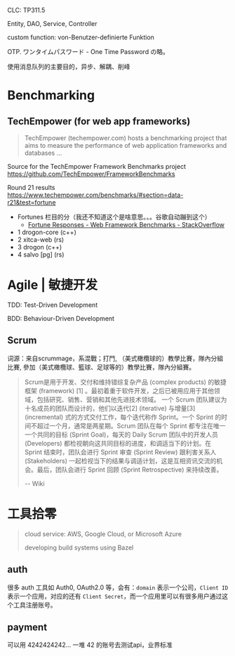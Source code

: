 CLC: TP311.5

Entity, DAO, Service, Controller

custom function: von-Benutzer-definierte Funktion

OTP. ワンタイムパスワード - One Time Password の略。

使用消息队列的主要目的，异步、解耦、削峰

# Benchmarking

## TechEmpower (for web app frameworks)

> TechEmpower (techempower.com) hosts a benchmarking project that aims to measure the performance of web application frameworks and databases ...

Source for the TechEmpower Framework Benchmarks project https://github.com/TechEmpower/FrameworkBenchmarks

Round 21 results https://www.techempower.com/benchmarks/#section=data-r21&test=fortune

- Fortunes 栏目的分（我还不知道这个是啥意思。。。谷歌自动蹦到这个）
    - [Fortune Responses - Web Framework Benchmarks - StackOverflow](https://stackoverflow.com/questions/44804067/fortune-responses-web-framework-benchmarks)
- 1 drogon-core (c++)
- 2 xitca-web (rs)
- 3 drogon (c++)
- 4 salvo [pg] (rs)

# Agile | 敏捷开发

TDD: Test-Driven Development

BDD: Behaviour-Driven Development

## Scrum 

词源：来自scrummage，系混戰；打鬥, （美式橄欖球的）教學比賽，隊內分組比賽, 參加（美式橄欖球、籃球、足球等的）教學比賽，隊內分組賽。

> Scrum是用于开发、交付和维持错综复杂产品 (complex products) 的敏捷框架 (framework) [1] 。最初着重于软件开发，之后已被用应用于其他领域，包括研究、销售、营销和其他先进技术领域。 一个 Scrum 团队建议为十名成员的团队而设计的，他们以迭代[2] (iterative) 与增量[3] (incremental) 式的方式交付工作，每个迭代称作 Sprint。一个 Sprint 的时间不超过一个月，通常是两星期。Scrum 团队在每个 Sprint 都专注在唯一一个共同的目标 (Sprint Goal)，每天的 Daily Scrum 团队中的开发人员 (Developers) 都检视朝向这共同目标的进度，和调适当下的计划。在 Sprint 结束时，团队会进行 Sprint 审查 (Sprint Review) 跟利害关系人 (Stakeholders) 一起检视当下的结果与调适计划，这是互相资讯交流的机会。最后，团队会进行 Sprint 回顾 (Sprint Retrospective) 来持续改善。
> 
> -- Wiki

# 工具拾零

> cloud service: AWS, Google Cloud, or Microsoft Azure
> 
> developing build systems using Bazel

## auth

很多 auth 工具如 Auth0, OAuth2.0 等，会有：`domain` 表示一个公司，`Client ID` 表示一个应用，对应的还有 `Client Secret`，而一个应用里可以有很多用户通过这个工具注册账号。

## payment

可以用 4242424242... 一堆 42 的账号去测试api，业界标准

